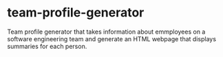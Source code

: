 # team-profile-generator
Team profile generator that takes information about emmployees on a software engineering team and generate an HTML webpage that displays summaries for each person.
